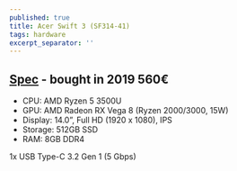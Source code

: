 ```yaml
---
published: true
title: Acer Swift 3 (SF314-41)
tags: hardware
excerpt_separator: ''
---
```

## [Spec](https://laptopmedia.com/laptop-specs/acer-swift-3-sf314-41-34/) - bought in 2019 560€

- CPU: AMD Ryzen 5 3500U
- GPU: AMD Radeon RX Vega 8 (Ryzen 2000/3000, 15W)
- Display: 14.0”, Full HD (1920 x 1080), IPS
- Storage: 512GB SSD
- RAM: 8GB DDR4

1x USB Type-C 3.2 Gen 1 (5 Gbps)

